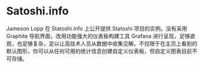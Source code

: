 # Satoshi.info

Jameson Lopp 在 Statoshi.info 上公开提供 Statoshi 项目的实例。没有采用 Graphite 导航界面，改用功能强大的仪表板构建工具 Grafana 进行呈现，足够直观，也足够复杂，足以让高技术人员从数据中收集见解。不仅限于在主页上看到的默认图形，你可以从任何可用的统计信息创建自定义仪表板，但自定义图表目前不可存储。

